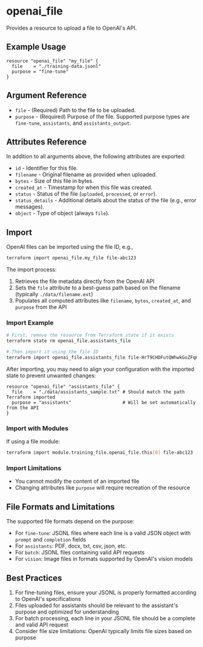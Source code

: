 # openai_file

Provides a resource to upload a file to OpenAI's API.

## Example Usage

```hcl
resource "openai_file" "my_file" {
  file    = "./training-data.jsonl"
  purpose = "fine-tune"
}
```

## Argument Reference

* `file` - (Required) Path to the file to be uploaded.
* `purpose` - (Required) Purpose of the file. Supported purpose types are `fine-tune`, `assistants`, and `assistants_output`.

## Attributes Reference

In addition to all arguments above, the following attributes are exported:

* `id` - Identifier for this file.
* `filename` - Original filename as provided when uploaded.
* `bytes` - Size of this file in bytes.
* `created_at` - Timestamp for when this file was created.
* `status` - Status of the file (`uploaded`, `processed`, or `error`).
* `status_details` - Additional details about the status of the file (e.g., error messages).
* `object` - Type of object (always `file`).

## Import

OpenAI files can be imported using the file ID, e.g.,

```bash
terraform import openai_file.my_file file-abc123
```

The import process:

1. Retrieves the file metadata directly from the OpenAI API
2. Sets the `file` attribute to a best-guess path based on the filename (typically `./data/filename.ext`)
3. Populates all computed attributes like `filename`, `bytes`, `created_at`, and `purpose` from the API

### Import Example

```bash
# First, remove the resource from Terraform state if it exists
terraform state rm openai_file.assistants_file

# Then import it using the file ID
terraform import openai_file.assistants_file file-HrT9CHDFutQWhwkGoZFqH1
```

After importing, you may need to align your configuration with the imported state to prevent unwanted changes:

```hcl
resource "openai_file" "assistants_file" {
  file    = "./data/assistants_sample.txt" # Should match the path Terraform imported
  purpose = "assistants"                   # Will be set automatically from the API
}
```

### Import with Modules

If using a file module:

```bash
terraform import module.training_file.openai_file.this[0] file-abc123
```

### Import Limitations

* You cannot modify the content of an imported file
* Changing attributes like `purpose` will require recreation of the resource

## File Formats and Limitations

The supported file formats depend on the purpose:

* For `fine-tune`: JSONL files where each line is a valid JSON object with `prompt` and `completion` fields
* For `assistants`: PDF, docx, txt, csv, json, etc.
* For `batch`: JSONL files containing valid API requests
* For `vision`: Image files in formats supported by OpenAI's vision models

## Best Practices

1. For fine-tuning files, ensure your JSONL is properly formatted according to OpenAI's specifications
2. Files uploaded for assistants should be relevant to the assistant's purpose and optimized for understanding
3. For batch processing, each line in your JSONL file should be a complete and valid API request
4. Consider file size limitations: OpenAI typically limits file sizes based on purpose 
